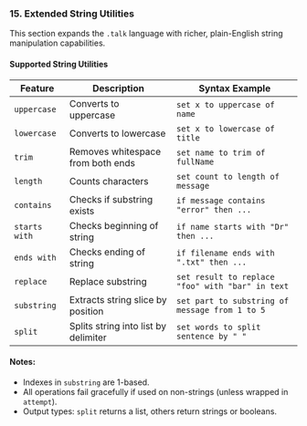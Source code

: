 ### 15. Extended String Utilities

This section expands the `.talk` language with richer, plain-English string manipulation capabilities.

#### Supported String Utilities

| Feature       | Description                                              | Syntax Example |
|---------------|----------------------------------------------------------|----------------|
| `uppercase`   | Converts to uppercase                                    | `set x to uppercase of name` |
| `lowercase`   | Converts to lowercase                                    | `set x to lowercase of title` |
| `trim`        | Removes whitespace from both ends                        | `set name to trim of fullName` |
| `length`      | Counts characters                                        | `set count to length of message` |
| `contains`    | Checks if substring exists                               | `if message contains "error" then ...` |
| `starts with` | Checks beginning of string                               | `if name starts with "Dr" then ...` |
| `ends with`   | Checks ending of string                                  | `if filename ends with ".txt" then ...` |
| `replace`     | Replace substring                                        | `set result to replace "foo" with "bar" in text` |
| `substring`   | Extracts string slice by position                        | `set part to substring of message from 1 to 5` |
| `split`       | Splits string into list by delimiter                     | `set words to split sentence by " "` |

#### Notes:
- Indexes in `substring` are 1-based.
- All operations fail gracefully if used on non-strings (unless wrapped in `attempt`).
- Output types: `split` returns a list, others return strings or booleans.
```
